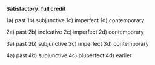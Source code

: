 **Satisfactory:  full credit**

1a) past
1b) subjunctive
1c) imperfect
1d) contemporary

2a) past
2b) indicative
2c) imperfect
2d) contemporary

3a) past
3b) subjunctive
3c) imperfect
3d) contemporary

4a) past
4b) subjunctive
4c) pluperfect
4d) earlier
